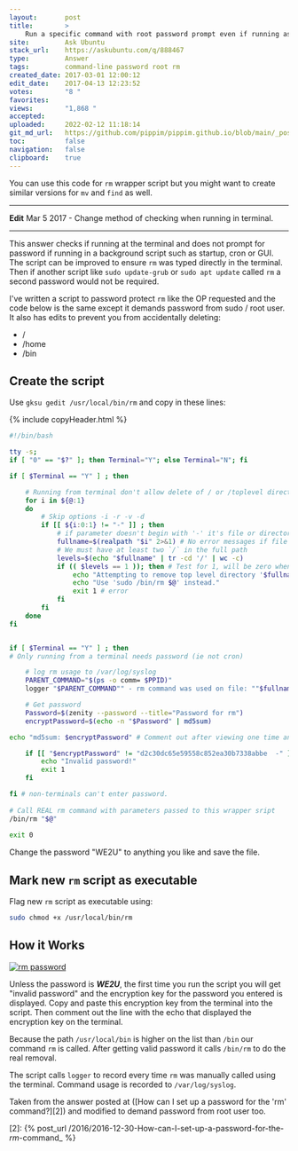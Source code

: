 ```yaml
---
layout:       post
title:        >
    Run a specific command with root password prompt even if running as root
site:         Ask Ubuntu
stack_url:    https://askubuntu.com/q/888467
type:         Answer
tags:         command-line password root rm
created_date: 2017-03-01 12:00:12
edit_date:    2017-04-13 12:23:52
votes:        "8 "
favorites:    
views:        "1,868 "
accepted:     
uploaded:     2022-02-12 11:18:14
git_md_url:   https://github.com/pippim/pippim.github.io/blob/main/_posts/2017/2017-03-01-Run-a-specific-command-with-root-password-prompt-even-if-running-as-root.md
toc:          false
navigation:   false
clipboard:    true
---
```


You can use this code for `rm` wrapper script but you might want to create similar versions for `mv` and `find` as well. 


----------


**Edit** Mar 5 2017 - Change method of checking when running in terminal.


----------


This answer checks if running at the terminal and does not prompt for password if running in a background script such as startup, cron or GUI. The script can be improved to ensure `rm` was typed directly in the terminal. Then if another script like `sudo update-grub` or `sudo apt update` called `rm` a second password would not be required.

I've written a script to password protect `rm` like the OP requested and the code below is the same except it demands password from sudo / root user. It also has edits to prevent you from accidentally deleting:

 - /
 - /home
 - /bin

## Create the script

Use `gksu gedit /usr/local/bin/rm` and copy in these lines:



{% include copyHeader.html %}
``` bash
#!/bin/bash

tty -s;
if [ "0" == "$?" ]; then Terminal="Y"; else Terminal="N"; fi

if [ $Terminal == "Y" ] ; then    

    # Running from terminal don't allow delete of / or /toplevel directory even if sudo
    for i in ${@:1}
    do
        # Skip options -i -r -v -d 
        if [[ ${i:0:1} != "-" ]] ; then
            # if parameter doesn't begin with '-' it's file or directory, so get real path.
            fullname=$(realpath "$i" 2>&1) # No error messages if file doens't exist
            # We must have at least two `/` in the full path
            levels=$(echo "$fullname" | tr -cd '/' | wc -c)
            if (( $levels == 1 )); then # Test for 1, will be zero when file doesn't exist.
                echo "Attempting to remove top level directory '$fullname'"
                echo "Use 'sudo /bin/rm $@' instead."
                exit 1 # error
            fi
        fi
    done
fi


if [ $Terminal == "Y" ] ; then    
# Only running from a terminal needs password (ie not cron)

    # log rm usage to /var/log/syslog
    PARENT_COMMAND="$(ps -o comm= $PPID)"   
    logger "$PARENT_COMMAND"" - rm command was used on file: ""$fullname"

    # Get password
    Password=$(zenity --password --title="Password for rm")
    encryptPassword=$(echo -n "$Password" | md5sum)

echo "md5sum: $encryptPassword" # Comment out after viewing one time and updating line below.

    if [[ "$encryptPassword" != "d2c30dc65e59558c852ea30b7338abbe  -" ]]; then
        echo "Invalid password!"
        exit 1
    fi

fi # non-terminals can't enter password.
    
# Call REAL rm command with parameters passed to this wrapper sript
/bin/rm "$@"
    
exit 0
```

Change the password "WE2U" to anything you like and save the file.

## Mark new `rm` script as executable

Flag new `rm` script as executable using:

``` bash
sudo chmod +x /usr/local/bin/rm
```

## How it Works

[![rm password][1]][1]

Unless the password is ***WE2U***, the first time you run the script you will get "invalid password" and the encryption key for the password you entered is displayed. Copy and paste this encryption key from the terminal into the script. Then comment out the line with the echo that displayed the encryption key on the terminal.

Because the path `/usr/local/bin` is higher on the list than `/bin` our command `rm` is called. After getting valid password it calls `/bin/rm` to do the real removal.

The script calls `logger` to record every time `rm` was manually called using the terminal. Command usage is recorded to `/var/log/syslog`.

Taken from the answer posted at ([How can I set up a password for the &#39;rm&#39; command?][2]) and modified to demand password from root user too.


  [1]: https://i.stack.imgur.com/HvKlZ.png
  [2]: {% post_url /2016/2016-12-30-How-can-I-set-up-a-password-for-the-_rm_-command_ %}
